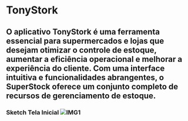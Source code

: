 # TonyStork
## O aplicativo TonyStork é uma ferramenta essencial para supermercados e lojas que desejam otimizar o controle de estoque, aumentar a eficiência operacional e melhorar a experiência do cliente. Com uma interface intuitiva e funcionalidades abrangentes, o SuperStock oferece um conjunto completo de recursos de gerenciamento de estoque.
### Sketch Tela Inicial ![IMG1](https://github.com/CBGMDias/TonyStork/assets/140767577/ebc5aefc-f6b5-403a-a587-7a091f7dd476)
